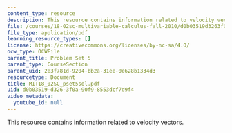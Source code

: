 ```yaml
---
content_type: resource
description: This resource contains information related to velocity vectors.
file: /courses/18-02sc-multivariable-calculus-fall-2010/d0b03519d3263f0a90f98553dcf7d9f4_MIT18_02SC_pset5sol.pdf
file_type: application/pdf
learning_resource_types: []
license: https://creativecommons.org/licenses/by-nc-sa/4.0/
ocw_type: OCWFile
parent_title: Problem Set 5
parent_type: CourseSection
parent_uid: 2e3f781d-9204-bb2a-31ee-0e628b1334d3
resourcetype: Document
title: MIT18_02SC_pset5sol.pdf
uid: d0b03519-d326-3f0a-90f9-8553dcf7d9f4
video_metadata:
  youtube_id: null
---
```

This resource contains information related to velocity vectors.